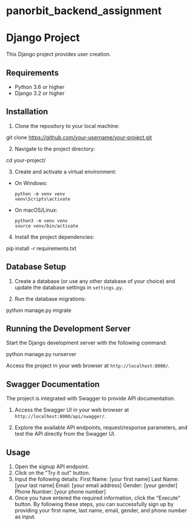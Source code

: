 # panorbit_backend_assignment

# Django Project

This Django project provides user creation.

## Requirements

- Python 3.6 or higher
- Django 3.2 or higher

## Installation

1. Clone the repository to your local machine:

git clone https://github.com/your-username/your-project.git

2. Navigate to the project directory:

cd your-project/

3. Create and activate a virtual environment:
- On Windows:
  ```
  python -m venv venv
  venv\Scripts\activate
  ```
- On macOS/Linux:
  ```
  python3 -m venv venv
  source venv/bin/activate
  ```

4. Install the project dependencies:

pip install -r requirements.txt

## Database Setup

1. Create a database (or use any other database of your choice) and update the database settings in `settings.py`.

2. Run the database migrations:

python manage.py migrate


## Running the Development Server

Start the Django development server with the following command:

python manage.py runserver

Access the project in your web browser at `http://localhost:8000/`.


## Swagger Documentation

The project is integrated with Swagger to provide API documentation.

1. Access the Swagger UI in your web browser at `http://localhost:8000/api/swagger/`.

2. Explore the available API endpoints, request/response parameters, and test the API directly from the Swagger UI.

## Usage

1. Open the signup API endpoint.
2. Click on the "Try it out" button.
3. Input the following details:
      First Name: [your first name]
      Last Name: [your last name]
      Email: [your email address]
      Gender: [your gender]
      Phone Number: [your phone number]
4. Once you have entered the required information, click the "Execute" button.
By following these steps, you can successfully sign up by providing your first name, last name, email, gender, and phone number as input.
